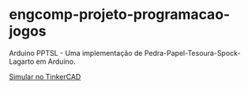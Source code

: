 # engcomp-projeto-programacao-jogos
Arduino PPTSL - Uma implementação de Pedra-Papel-Tesoura-Spock-Lagarto em Arduino.

[Simular no TinkerCAD](https://www.tinkercad.com/things/2rMOH5CaLqb)
